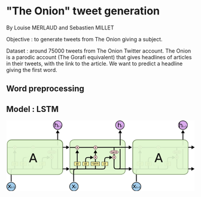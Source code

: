 # "The Onion" tweet generation

By Louise MERLAUD and Sebastien MILLET


Objective : to generate tweets from The Onion giving a subject. 

Dataset : around 75000 tweets from The Onion Twitter account. The Onion is a parodic account (The Gorafi equivalent) that gives headlines of articles in their tweets, with the link to the article. We want to predict a headline giving the first word. 

## Word preprocessing 


## Model : LSTM



![alt text](https://github.com/louisemld/theonion-tweet-generation/blob/main/img/LSTM.png?raw=true)


